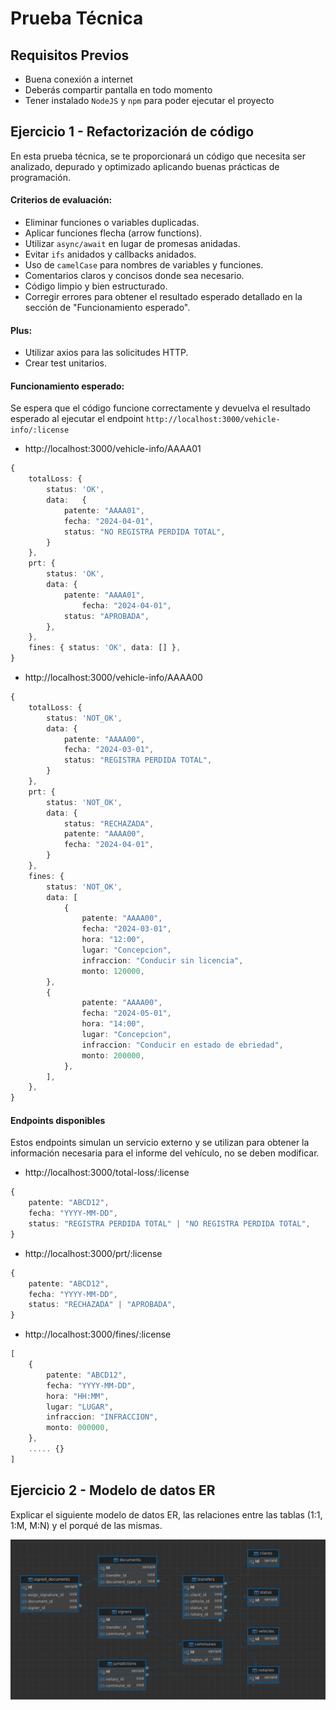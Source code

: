 # Prueba Técnica


## Requisitos Previos
  - Buena conexión a internet
  - Deberás compartir pantalla en todo momento
  - Tener instalado `NodeJS` y `npm` para poder ejecutar el proyecto

## Ejercicio 1 - Refactorización de código

En esta prueba técnica, se te proporcionará un código que necesita ser analizado, depurado y optimizado aplicando buenas prácticas de programación.

#### Criterios de evaluación:
   - Eliminar funciones o variables duplicadas.
   - Aplicar funciones flecha (arrow functions).
   - Utilizar `async/await` en lugar de promesas anidadas.
   - Evitar `ifs` anidados y callbacks anidados.
   - Uso de `camelCase` para nombres de variables y funciones.
   - Comentarios claros y concisos donde sea necesario.
   - Código limpio y bien estructurado.
   - Corregir errores para obtener el resultado esperado detallado en la sección de "Funcionamiento esperado".

#### Plus:
   - Utilizar axios para las solicitudes HTTP.
   - Crear test unitarios.


#### Funcionamiento esperado:
Se espera que el código funcione correctamente y devuelva el resultado esperado al ejecutar el endpoint `http://localhost:3000/vehicle-info/:license`

- http://localhost:3000/vehicle-info/AAAA01
```typescript
{
    totalLoss: { 
        status: 'OK', 
        data:   {
            patente: "AAAA01",
            fecha: "2024-04-01",
            status: "NO REGISTRA PERDIDA TOTAL",
        }
    },
    prt: { 
        status: 'OK', 
        data: {
            patente: "AAAA01",
                fecha: "2024-04-01",
            status: "APROBADA",
        },
    },
    fines: { status: 'OK', data: [] },
}
```
- http://localhost:3000/vehicle-info/AAAA00
```typescript
{
    totalLoss: { 
        status: 'NOT_OK', 
        data: {
            patente: "AAAA00",
            fecha: "2024-03-01",
            status: "REGISTRA PERDIDA TOTAL",
        }
    },
    prt: {
        status: 'NOT_OK',
        data: {
            status: "RECHAZADA",
            patente: "AAAA00",
            fecha: "2024-04-01",
        }
    },
    fines: { 
        status: 'NOT_OK', 
        data: [
            {
                patente: "AAAA00",
                fecha: "2024-03-01",
                hora: "12:00",
                lugar: "Concepcion",
                infraccion: "Conducir sin licencia",
                monto: 120000,
        },
        {
                patente: "AAAA00",
                fecha: "2024-05-01",
                hora: "14:00",
                lugar: "Concepcion",
                infraccion: "Conducir en estado de ebriedad",
                monto: 200000,
            },  
        ],
    },
}
```

####  Endpoints disponibles
Estos endpoints simulan un servicio externo y se utilizan para obtener la información necesaria para el informe del vehículo, no se deben modificar.

- http://localhost:3000/total-loss/:license

```typescript
{
    patente: "ABCD12",
    fecha: "YYYY-MM-DD",
    status: "REGISTRA PERDIDA TOTAL" | "NO REGISTRA PERDIDA TOTAL",
}
```

- http://localhost:3000/prt/:license

```typescript
{
    patente: "ABCD12",
    fecha: "YYYY-MM-DD",
    status: "RECHAZADA" | "APROBADA",
}
```

- http://localhost:3000/fines/:license

```typescript
[
    {
        patente: "ABCD12",
        fecha: "YYYY-MM-DD",
        hora: "HH:MM",
        lugar: "LUGAR",
        infraccion: "INFRACCION",
        monto: 000000,
    },
    ..... {}
]
```


## Ejercicio 2 - Modelo de datos ER

Explicar el siguiente modelo de datos ER, las relaciones entre las tablas (1:1, 1:M, M:N) y el porqué de las mismas.

![Modelo de datos ER](./assets/modelo-er.png)
